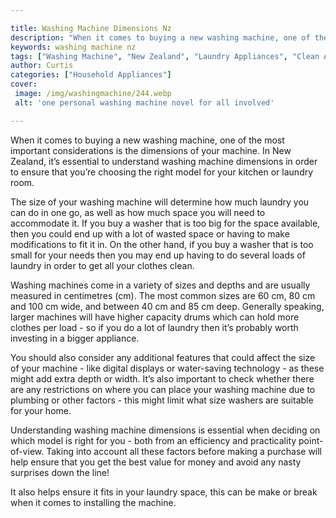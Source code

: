```yaml
---

title: Washing Machine Dimensions Nz
description: "When it comes to buying a new washing machine, one of the most important considerations is the dimensions of your machine. In New ...get more info"
keywords: washing machine nz
tags: ["Washing Machine", "New Zealand", "Laundry Appliances", "Clean Appliance"]
author: Curtis
categories: ["Household Appliances"]
cover: 
 image: /img/washingmachine/244.webp
 alt: 'one personal washing machine novel for all involved'

---
```


When it comes to buying a new washing machine, one of the most important considerations is the dimensions of your machine. In New Zealand, it’s essential to understand washing machine dimensions in order to ensure that you’re choosing the right model for your kitchen or laundry room.

The size of your washing machine will determine how much laundry you can do in one go, as well as how much space you will need to accommodate it. If you buy a washer that is too big for the space available, then you could end up with a lot of wasted space or having to make modifications to fit it in. On the other hand, if you buy a washer that is too small for your needs then you may end up having to do several loads of laundry in order to get all your clothes clean. 

Washing machines come in a variety of sizes and depths and are usually measured in centimetres (cm). The most common sizes are 60 cm, 80 cm and 100 cm wide, and between 40 cm and 85 cm deep. Generally speaking, larger machines will have higher capacity drums which can hold more clothes per load - so if you do a lot of laundry then it’s probably worth investing in a bigger appliance. 

You should also consider any additional features that could affect the size of your machine - like digital displays or water-saving technology - as these might add extra depth or width. It’s also important to check whether there are any restrictions on where you can place your washing machine due to plumbing or other factors - this might limit what size washers are suitable for your home. 

Understanding washing machine dimensions is essential when deciding on which model is right for you - both from an efficiency and practicality point-of-view. Taking into account all these factors before making a purchase will help ensure that you get the best value for money and avoid any nasty surprises down the line!

It also helps ensure it fits in your laundry space, this can be make or break when it comes to installing the machine.
